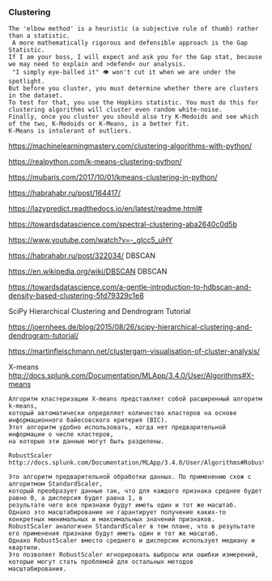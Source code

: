 ### Clustering 
```
The 'elbow method' is a heuristic (a subjective rule of thumb) rather than a statistic.
 A more mathematically rigorous and defensible approach is the Gap Statistic.
If I am your boss, I will expect and ask you for the Gap stat, because we may need to explain and >defend< our analysis.
 "I simply eye-balled it" 👁️ won't cut it when we are under the spotlight.
But before you cluster, you must determine whether there are clusters in the dataset.
To test for that, you use the Hopkins statistic. You must do this for clustering algorithms will cluster even random white-noise.
Finally, once you cluster you should also try K-Medoids and see which of the two, K-Medoids or K-Means, is a better fit.
K-Means is intolerant of outliers.
```

https://machinelearningmastery.com/clustering-algorithms-with-python/ 

https://realpython.com/k-means-clustering-python/

https://mubaris.com/2017/10/01/kmeans-clustering-in-python/

https://habrahabr.ru/post/164417/

https://lazypredict.readthedocs.io/en/latest/readme.html#

https://towardsdatascience.com/spectral-clustering-aba2640c0d5b

https://www.youtube.com/watch?v=-_gIcc5_uHY


https://habrahabr.ru/post/322034/ DBSCAN

https://en.wikipedia.org/wiki/DBSCAN  DBSCAN

https://towardsdatascience.com/a-gentle-introduction-to-hdbscan-and-density-based-clustering-5fd79329c1e8


SciPy Hierarchical Clustering and Dendrogram Tutorial
	
https://joernhees.de/blog/2015/08/26/scipy-hierarchical-clustering-and-dendrogram-tutorial/


https://martinfleischmann.net/clustergam-visualisation-of-cluster-analysis/


X-means  http://docs.splunk.com/Documentation/MLApp/3.4.0/User/Algorithms#X-means

```
Алгоритм кластеризации X-means представляет собой расширенный алгоритм k-means, 
который автоматически определяет количество кластеров на основе информационного байесовского критерия (BIC). 
Этот алгоритм удобно использовать, когда нет предварительной информации о числе кластеров, 
на которые эти данные могут быть разделены. 

RobustScaler http://docs.splunk.com/Documentation/MLApp/3.4.0/User/Algorithms#RobustScaler

Это алгоритм предварительной обработки данных. По применению схож с алгоритмом StandardScaler, 
который преобразует данные так, что для каждого признака среднее будет равно 0, а дисперсия будет равна 1, в
результате чего все признаки будут иметь один и тот же масштаб. 
Однако это масштабирование не гарантирует получение каких-то конкретных минимальных и максимальных значений признаков. 
RobustScaler аналогичен StandardScaler в том плане, что в результате его применения признаки будут иметь один и тот же масштаб. 
Однако RobustScaler вместо среднего и дисперсии использует медиану и квартили. 
Это позволяет RobustScaler игнорировать выбросы или ошибки измерений, которые могут стать проблемой для остальных методов 
масштабирования.
```
